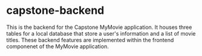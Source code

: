 # capstone-backend

This is the backend for the Capstone MyMovie application. It houses three tables for a local database that store a user's information and a list of movie titles. These backend features are implemented within the frontend componenet of the MyMovie application.